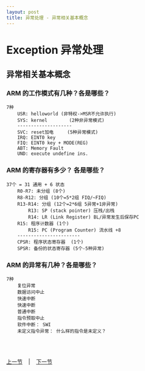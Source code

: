 ```yaml
---
layout: post
title: 异常处理 - 异常相关基本概念
---
```


# Exception 异常处理
## 异常相关基本概念 
### ARM 的工作模式有几种？各是哪些？
	7种
		USR: helloworld (非特权->MSR不允许执行)
		SYS: kernel        (2种非异常模式)
		--------------------
		SVC: reset加电     (5种异常模式)
		IRQ: EINT0 key
		FIQ: EINT0 key + MODE(REG)
		ABT: Memory Fault
		UND: execute undefine ins.
		
### ARM 的寄存器有多少？ 各是哪些？
	37个 = 31 通用 + 6 状态
		R0-R7: 未分组 (8个)
		R8-R12: 分组 (10个=5*2组 FIQ/~FIQ)
		R13-R14: 分组 (12个=2*6组 5异常+1非异常)
			R13: SP (stack pointer) 压栈/出栈
			R14: LR (Link Register) BL/异常发生后保存PC
		R15: 程序计数器 (1个)
			R15: PC (Program Counter) 流水线 +8
		-----------------------
		CPSR: 程序状态寄存器  (1个)
		SPSR: 备份的状态寄存器 (5个-5种异常)	
	
### ARM 的异常有几种？各是哪些？ 
	7种
		复位异常
		数据访问中止
		快速中断
		快速中断
		普通中断
		指令预取中止
		软件中断： SWI
		未定义指令异常： 什么样的指令是未定义？		
	

<br> <br> 
<div> <a href="chp7-6.html">上一节</a> &nbsp;&nbsp; | &nbsp;&nbsp; <a href="chp8-2.html">下一节</a> </div> <br> <br>